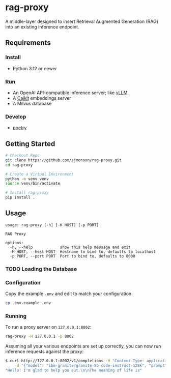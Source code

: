 # rag-proxy

A middle-layer designed to insert Retrieval Augmented Generation (RAG) into an existing inference endpoint.

## Requirements

### Install

- Python 3.12 or newer

### Run

- An OpenAI API-compatible inference server; like [vLLM](https://github.com/vllm-project/vllm)
- A [Caikit](https://github.com/caikit/caikit) embeddings server
- A Milvus database

### Develop

- [poetry](https://python-poetry.org/docs/#installation)

## Getting Started

``` sh
# Checkout Repo
git clone https://github.com/sjmonson/rag-proxy.git
cd rag-proxy

# Create a Virtual Environment
python -m venv venv
source venv/bin/activate

# Install rag-proxy
pip install .
```

## Usage

```
usage: rag-proxy [-h] [-H HOST] [-p PORT]

RAG Proxy

options:
  -h, --help            show this help message and exit
  -H HOST, --host HOST  Hostname to bind to, defaults to localhost
  -p PORT, --port PORT  Port to bind to, defaults to 8000
```

### TODO Loading the Database

### Configuration

Copy the example `.env` and edit to match your configuration.

``` sh
cp .env-example .env
```

### Running

To run a proxy server on `127.0.0.1:8002`:

``` sh
rag-proxy -H 127.0.0.1 -p 8002
```

Assuming all your various endpoints are set up correctly, you can now run inference requests against the proxy:

``` sh
$ curl http://127.0.0.1:8002/v1/completions -H "Content-Type: application/json" \
    -d '{"model": "ibm-granite/granite-8b-code-instruct-128k", "prompt": "What is the meaning of life" }' | jq .choices[0].text
"Hello! I'm glad to help you out.\n\nThe meaning of life is"
```
